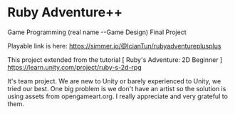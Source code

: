 # Ruby Adventure++

Game Programming (real name --Game Design) Final Project

Playable link is here: https://simmer.io/@IcianTun/rubyadventureplusplus

This project extended from the tutorial [ Ruby's Adventure: 2D Beginner ] https://learn.unity.com/project/ruby-s-2d-rpg

It's team project. We are new to Unity or barely experienced to Unity, we tried our best. One big problem is we don't have an artist so the solution is using assets from opengameart.org. I really appreciate and very grateful to them.
